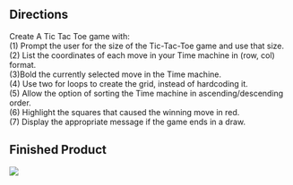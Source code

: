## Directions
Create A Tic Tac Toe game with: <br>
(1) Prompt the user for the size of the Tic-Tac-Toe game and use that size. <br>
(2) List the coordinates of each move in your Time machine in (row, col) format. <br>
(3)Bold the currently selected move in the Time machine. <br>
(4) Use two for loops to create the grid, instead of hardcoding it. <br>
(5) Allow the option of sorting the Time machine in ascending/descending order. <br>
(6) Highlight the squares that caused the winning move in red. <br>
(7) Display the appropriate message if the game ends in a draw. <br>

## Finished Product
![](tictactoe.png)


